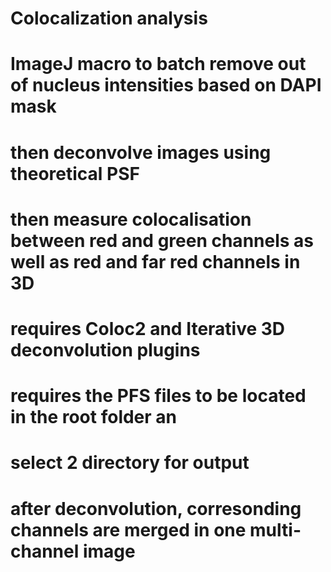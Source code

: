 # Colocalization analysis
# ImageJ macro to batch remove out of nucleus intensities based on DAPI mask
# then deconvolve images using theoretical PSF
# then measure colocalisation between red and green channels as well as red and far red channels in 3D 
# requires Coloc2 and Iterative 3D deconvolution plugins
# requires the PFS files to be located in the root folder an
# select 2 directory for output
# after deconvolution, corresonding channels are merged in one multi-channel image
